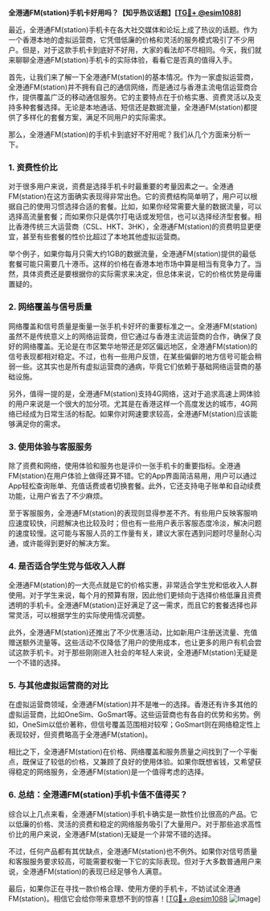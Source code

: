 **全港通FM(station)手机卡好用吗？【知乎热议话题】[[TG💪+ @esim1088](https://t.me/s/esim1088)]**

最近，全港通FM(station)手机卡在各大社交媒体和论坛上成了热议的话题。作为一个香港本地的虚拟运营商，它凭借低廉的价格和灵活的服务模式吸引了不少用户。但是，对于这款手机卡到底好不好用，大家的看法却不尽相同。今天，我们就来聊聊全港通FM(station)手机卡的实际体验，看看它是否真的值得入手。

首先，让我们来了解一下全港通FM(station)的基本情况。作为一家虚拟运营商，全港通FM(station)并不拥有自己的通信网络，而是通过与香港主流电信运营商合作，提供覆盖广泛的移动通信服务。它的主要特点在于价格实惠、资费灵活以及支持多种套餐选择。无论是本地通话、短信还是数据流量，全港通FM(station)都提供了多样化的套餐方案，满足不同用户的实际需求。

那么，全港通FM(station)的手机卡到底好不好用呢？我们从几个方面来分析一下。

### **1. 资费性价比**
对于很多用户来说，资费是选择手机卡时最重要的考量因素之一。全港通FM(station)在这方面确实表现得非常出色。它的资费结构简单明了，用户可以根据自己的使用习惯选择合适的套餐。比如，如果你经常需要大量的数据流量，可以选择高流量套餐；而如果你只是偶尔打电话或发短信，也可以选择经济型套餐。相比香港传统三大运营商（CSL、HKT、3HK），全港通FM(station)的资费明显更便宜，甚至有些套餐的性价比超过了本地其他虚拟运营商。

举个例子，如果你每月只需大约1GB的数据流量，全港通FM(station)提供的最低套餐可能只需要几十港币。这样的价格在香港本地市场中算是相当有竞争力了。当然，具体资费还是要根据你的实际需求来决定，但总体来说，它的价格优势是毋庸置疑的。

### **2. 网络覆盖与信号质量**
网络覆盖和信号质量是衡量一张手机卡好坏的重要标准之一。全港通FM(station)虽然不是传统意义上的网络运营商，但它通过与香港主流运营商的合作，确保了良好的网络覆盖。无论是在市区繁华地带还是郊区偏远地区，全港通FM(station)的信号表现都相对稳定。不过，也有一些用户反馈，在某些偏僻的地方信号可能会稍弱一些。这其实也是所有虚拟运营商的通病，毕竟它们依赖于基础网络运营商的基础设施。

另外，值得一提的是，全港通FM(station)支持4G网络，这对于追求高速上网体验的用户来说是一个很大的加分项。尤其是在香港这样一个高度发达的城市，4G网络已经成为日常生活的标配。如果你对网速要求较高，全港通FM(station)应该能够满足你的需求。

### **3. 使用体验与客服服务**
除了资费和网络，使用体验和服务也是评价一张手机卡的重要指标。全港通FM(station)在用户体验上做得还算不错。它的App界面简洁易用，用户可以通过App轻松查询账单、充值话费或者切换套餐。此外，它还支持电子账单和自动续费功能，让用户省去了不少麻烦。

至于客服服务，全港通FM(station)的表现则显得参差不齐。有些用户反映客服响应速度较快，问题解决也比较及时；但也有一些用户表示客服态度冷淡，解决问题的速度较慢。这可能与客服人员的工作量有关，建议大家在遇到问题时尽量耐心沟通，或许能得到更好的解决方案。

### **4. 是否适合学生党与低收入人群**
全港通FM(station)的一大亮点就是它的价格实惠，非常适合学生党和低收入人群使用。对于学生来说，每个月的预算有限，因此他们更倾向于选择价格低廉且资费透明的手机卡。全港通FM(station)正好满足了这一需求，而且它的套餐选择也非常灵活，可以根据学生的实际使用情况调整。

此外，全港通FM(station)还推出了不少优惠活动，比如新用户注册送流量、充值赠送额外流量等。这些活动不仅降低了用户的使用成本，也让更多的用户有机会尝试这款手机卡。对于那些刚刚进入社会的年轻人来说，全港通FM(station)无疑是一个不错的选择。

### **5. 与其他虚拟运营商的对比**
在虚拟运营商领域，全港通FM(station)并不是唯一的选择。香港还有许多其他的虚拟运营商，比如OneSim、GoSmart等。这些运营商也有各自的优势和劣势。例如，OneSim以低价著称，但信号覆盖范围相对较窄；GoSmart则在网络稳定性上表现较好，但资费略高于全港通FM(station)。

相比之下，全港通FM(station)在价格、网络覆盖和服务质量之间找到了一个平衡点，既保证了较低的价格，又兼顾了良好的使用体验。如果你既想省钱，又希望获得稳定的网络服务，全港通FM(station)是一个值得考虑的选择。

### **6. 总结：全港通FM(station)手机卡值不值得买？**
综合以上几点来看，全港通FM(station)手机卡确实是一款性价比很高的产品。它以低廉的价格、灵活的资费和稳定的网络服务吸引了大量用户。对于那些追求高性价比的用户来说，全港通FM(station)无疑是一个非常不错的选择。

不过，任何产品都有其优缺点，全港通FM(station)也不例外。如果你对信号质量和客服服务要求较高，可能需要权衡一下它的实际表现。但对于大多数普通用户来说，全港通FM(station)的表现已经足够令人满意。

最后，如果你正在寻找一款价格合理、使用方便的手机卡，不妨试试全港通FM(station)。相信它会给你带来意想不到的惊喜！[[TG💪+ @esim1088](https://t.me/s/esim1088) ![Image](https://i.postimg.cc/4NQfJmqS/Snipaste-2025-05-13-00-14-12.png)]